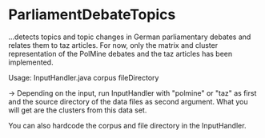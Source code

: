 # ParliamentDebateTopics
...detects topics and topic changes in German parliamentary debates and relates them to taz articles.
For now, only the matrix and cluster representation of the PolMine debates and the taz articles has been implemented.

Usage: InputHandler.java corpus fileDirectory

-> Depending on the input, run InputHandler with "polmine" or "taz" as first and the source directory of the data files as second argument. What you will get are the clusters from this data set.

You can also hardcode the corpus and file directory in the InputHandler. 
